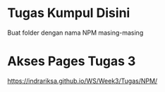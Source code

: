 # Tugas Kumpul Disini
Buat folder dengan nama NPM masing-masing

# Akses Pages Tugas 3
https://indrariksa.github.io/WS/Week3/Tugas/NPM/
